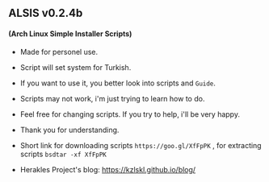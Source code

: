 ## ALSIS v0.2.4b
#### (Arch Linux Simple Installer Scripts)

- Made for personel use.

- Script will set system for Turkish.

- If you want to use it, you better look into scripts and `Guide`.

- Scripts may not work, i'm just trying to learn how to do.

- Feel free for changing scripts. If you try to help, i'll be very happy.

- Thank you for understanding.

- Short link for downloading scripts `https://goo.gl/XfFpPK` , for extracting scripts `bsdtar -xf XfFpPK`

- Herakles Project's blog: https://kzlskl.github.io/blog/
